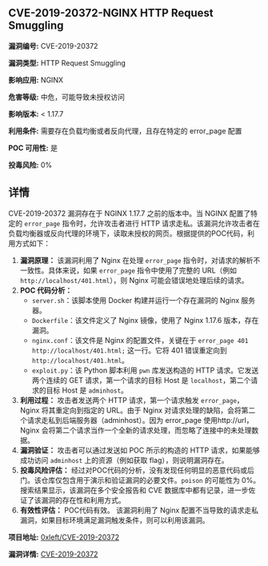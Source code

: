 ## CVE-2019-20372-NGINX HTTP Request Smuggling

**漏洞编号:** CVE-2019-20372

**漏洞类型:** HTTP Request Smuggling

**影响应用:** NGINX

**危害等级:** 中危，可能导致未授权访问

**影响版本:** < 1.17.7

**利用条件:** 需要存在负载均衡或者反向代理，且存在特定的 error_page 配置

**POC 可用性:** 是

**投毒风险:** 0%

## 详情

CVE-2019-20372 漏洞存在于 NGINX 1.17.7 之前的版本中。当 NGINX 配置了特定的 `error_page` 指令时，允许攻击者进行 HTTP 请求走私。该漏洞允许攻击者在负载均衡器或反向代理的环境下，读取未授权的网页。根据提供的POC代码，利用方式如下：

1.  **漏洞原理：** 该漏洞利用了 Nginx 在处理 `error_page` 指令时，对请求的解析不一致性。具体来说，如果 `error_page` 指令中使用了完整的 URL（例如 `http://localhost/401.html`），则 Nginx 可能会错误地处理后续的请求。
2.  **POC 代码分析：**
    *   `server.sh`：该脚本使用 Docker 构建并运行一个存在漏洞的 Nginx 服务器。
    *   `Dockerfile`：该文件定义了 Nginx 镜像，使用了 Nginx 1.17.6 版本，存在漏洞。
    *   `nginx.conf`：该文件是 Nginx 的配置文件，关键在于 `error_page 401 http://localhost/401.html;` 这一行。它将 401 错误重定向到 `http://localhost/401.html`。
    *   `exploit.py`：该 Python 脚本利用 `pwn` 库发送构造的 HTTP 请求。它发送两个连续的 GET 请求，第一个请求的目标 Host 是 `localhost`，第二个请求的目标 Host 是 `adminhost`。
3.  **利用过程：** 攻击者发送两个 HTTP 请求，第一个请求触发 `error_page`， Nginx 将其重定向到指定的 URL。由于 Nginx 对请求处理的缺陷，会将第二个请求走私到后端服务器（adminhost）。因为 error_page 使用http://url，Nginx 会将第二个请求当作一个全新的请求处理，而忽略了连接中的未处理数据。
4.  **漏洞验证：** 攻击者可以通过发送如 POC 所示的构造的 HTTP 请求，如果能够成功访问 `adminhost` 上的资源（例如获取 flag），则说明漏洞存在。
5.  **投毒风险评估：** 经过对POC代码的分析，没有发现任何明显的恶意代码或后门。该仓库仅包含用于演示和验证漏洞的必要文件。`poison` 的可能性为 0%。 搜索结果显示，该漏洞在多个安全报告和 CVE 数据库中都有记录，进一步佐证了该漏洞的存在性和利用方式。
6.  **有效性评估：** POC代码有效。 该漏洞利用了 Nginx 配置不当导致的请求走私漏洞，如果目标环境满足漏洞触发条件，则可以利用该漏洞。

**项目地址:** [0xleft/CVE-2019-20372](https://github.com/0xleft/CVE-2019-20372)

**漏洞详情:** [CVE-2019-20372](https://nvd.nist.gov/vuln/detail/CVE-2019-20372)
